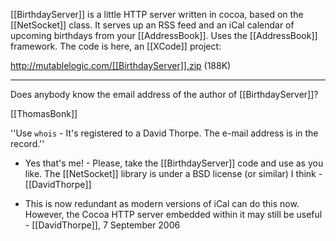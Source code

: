 [[BirthdayServer]] is a little HTTP server written in cocoa, based on the [[NetSocket]] class. It serves up an RSS feed and an iCal calendar of upcoming birthdays from your [[AddressBook]]. Uses the [[AddressBook]] framework. The code is here, an [[XCode]] project:

http://mutablelogic.com/[[BirthdayServer]].zip (188K)

----

Does anybody know the email address of the author of [[BirthdayServer]]?

[[ThomasBonk]]

''Use <code>whois</code> - It's registered to a David Thorpe. The e-mail address is in the record.''

- Yes that's me! - Please, take the [[BirthdayServer]] code and use as you like. The [[NetSocket]] library is under a BSD license (or similar) I think - [[DavidThorpe]]

- This is now redundant as modern versions of iCal can do this now. However, the Cocoa HTTP server embedded within it may still be useful - [[DavidThorpe]], 7 September 2006